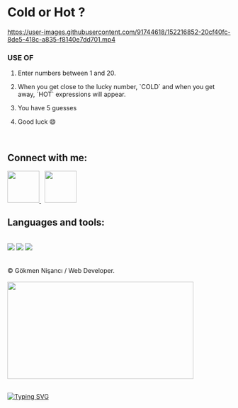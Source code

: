 # Cold or Hot ? 

https://user-images.githubusercontent.com/91744618/152216852-20cf40fc-8de5-418c-a835-f8140e7dd701.mp4

<div id="useApp">
  
  <h3>USE OF </h3> 
  
   <ol>
    <li> <p>Enter numbers between 1 and 20.</p> </li>
  <li> <p>   When you get close to the lucky number, `COLD` and when you get away, `HOT` expressions will appear.</p> </li>
  <li> <p> You have 5 guesses </p></li>
  <li><p> Good luck &#128516 </p></li>
         
  </ol>
  
  
</div><br>

<div id="contact">
 
<h2> Connect with me: </h2>
 
  <a href="https://linkedin.com/in/nisancigokmen"><img src="https://i.ya-webdesign.com/images/linkedin-logo-png-for-gmail-3.png" width="72x"> </a>  &nbsp;
   <a href="https://mail.google.com/mail/u/0/?fs=1&tf=cm&source=mailto&to=nisancigokmen@gmail.com"><img src="https://assets.webiconspng.com/uploads/2017/01/Mail-Amazing-PNG-Icon.png" width="72px"> </a> 
 
 </div>
 
 
 <div id="tools">
 <h2> Languages and tools:  </h2><br>
 
 <img src="https://camo.githubusercontent.com/d63d473e728e20a286d22bb2226a7bf45a2b9ac6c72c59c0e61e9730bfe4168c/68747470733a2f2f696d672e736869656c64732e696f2f62616467652f48544d4c352d4533344632363f7374796c653d666f722d7468652d6261646765266c6f676f3d68746d6c35266c6f676f436f6c6f723d7768697465">

 <img src="https://camo.githubusercontent.com/5ed492db9c79ad5990eda7dc80923377f0e7096b18a4d1e9b86c8987dc0e5aa5/68747470733a2f2f696d672e736869656c64732e696f2f62616467652f637373332532302d2532333135373242362e7376673f267374796c653d666f722d7468652d6261646765266c6f676f3d63737333266c6f676f436f6c6f723d7768697465">
 
 <img src="https://camo.githubusercontent.com/62d37abe760867620e0baea1066303719d630a82936837ba7bff6b0c754e3c9f/68747470733a2f2f696d672e736869656c64732e696f2f62616467652f6a6176617363726970742532302d2532333332333333302e7376673f267374796c653d666f722d7468652d6261646765266c6f676f3d6a617661736372697074266c6f676f436f6c6f723d253233463744463145">
 
 </div>
 
<br>
  
</div><br>
&copy; Gökmen Nişancı / Web Developer. <br><br>

<img src= "https://media3.giphy.com/media/lE6MQFHe6NREA/giphy.gif?cid=ecf05e474mo02103doc0mr60mco6dh030ly01czw3x9f7wah&rid=giphy.gif&ct=g" width="420" height ="220px">
  <br> <br>

[![Typing SVG](https://readme-typing-svg.herokuapp.com?color=%23FFFFFF&size=22&lines=Thanks+for+visiting)](https://git.io/typing-svg)

